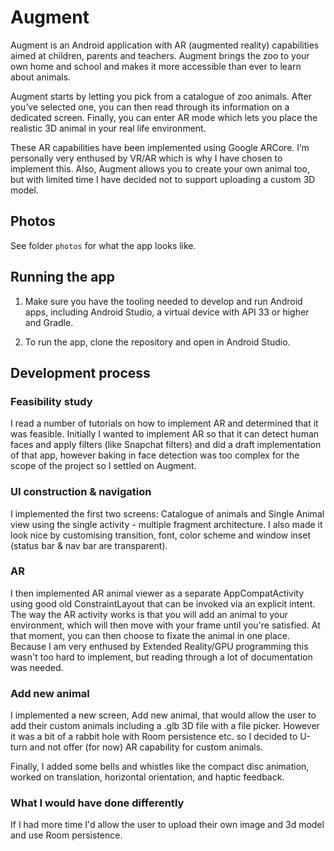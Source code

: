 # Augment

Augment is an Android application with AR (augmented reality) capabilities aimed at children, parents and teachers. Augment brings the zoo to your own home and school and makes it more accessible than ever to learn about animals.

Augment starts by letting you pick from a catalogue of zoo animals. After you’ve selected one, you can then read through its information on a dedicated screen. Finally, you can enter AR mode which lets you place the realistic 3D animal in your real life environment.

These AR capabilities have been implemented using Google ARCore. I’m personally very enthused by VR/AR which is why I have chosen to implement this. Also, Augment allows you to create your own animal too, but with limited time I have decided not to support uploading a custom 3D model.

## Photos

See folder `photos` for what the app looks like.

## Running the app

1. Make sure you have the tooling needed to develop and run Android apps, including Android Studio,
a virtual device with API 33 or higher and Gradle. 

2. To run the app, clone the repository and open in Android Studio.

## Development process

### Feasibility study
I read a number of tutorials on how to implement AR and determined that it was feasible. Initially I wanted to implement AR so that it can detect human faces and apply filters (like Snapchat filters) and did a draft implementation of that app, however baking in face detection was too complex for the scope of the project so I settled on Augment.

### UI construction & navigation
I implemented the first two screens: Catalogue of animals and Single Animal view using the single activity - multiple fragment architecture. I also made it look nice by customising transition, font, color scheme and window inset (status bar & nav bar are transparent).

### AR
I then implemented AR animal viewer as a separate AppCompatActivity using good old ConstraintLayout that can be invoked via an explicit intent. The way the AR activity works is that you will add an animal to your environment, which will then move with your frame until you're satisfied. At that moment, you can then choose to fixate the animal in one place.
Because I am very enthused by Extended Reality/GPU programming this wasn't too hard to implement, but reading through a lot of documentation was needed.

### Add new animal
I implemented a new screen, Add new animal, that would allow the user to add their custom animals including a .glb 3D file with a file picker. However it was a bit of a rabbit hole with Room persistence etc. so I decided to U-turn and not offer (for now) AR capability for custom animals.

Finally, I added some bells and whistles like the compact disc animation, worked on translation, horizontal orientation, and haptic feedback.

### What I would have done differently
If I had more time I'd allow the user to upload their own image and 3d model and use Room persistence.